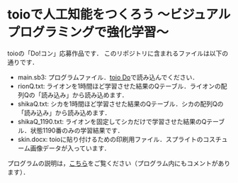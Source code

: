 toioで人工知能をつくろう ～ビジュアルプログラミングで強化学習～
===

toioの「Do!コン」応募作品です．
このリポジトリに含まれるファイルは以下の通りです．
- main.sb3: プログラムファイル．[toio Do](https://toio.io/special/do/)で読み込んでください．
- rionQ.txt: ライオンを1時間ほど学習させた結果のQテーブル．ライオンの配列Qの「読み込み」から読み込めます．
- shikaQ.txt: シカを1時間ほど学習させた結果のQテーブル．シカの配列Qの「読み込み」から読み込めます．
- shikaQ_1190.txt: ライオンを固定してシカだけで学習させた結果のQテーブル．状態1190番のみの学習結果です．
- skin.docx: toioに貼り付けるための印刷用ファイル．スプライトのコスチューム画像データが入っています．

プログラムの説明は，[こちら](https://protopedia.net/prototype/2249)をご覧ください（プログラム内にもコメントがあります）．
